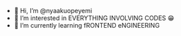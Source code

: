 - 👋 Hi, I’m @nyaakuopeyemi
- 👀 I’m interested in EVERYTHING INVOLVING CODES 😁
- 🌱 I’m currently learning fRONTEND eNGINEERING

<!---
nyaakuopeyemi/nyaakuopeyemi is a ✨ special ✨ repository because its `README.md` (this file) appears on your GitHub profile.
You can click the Preview link to take a look at your changes.
--->
